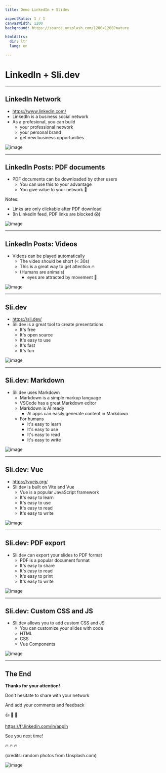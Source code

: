 ```yaml
---
title: Demo LinkedIn + Slidev

aspectRatio: 1 / 1
canvasWidth: 1200
background: https://source.unsplash.com/1200x1200?nature

htmlAttrs:
  dir: ltr
  lang: en

---
```


# LinkedIn + Sli.dev

---

## LinkedIn Network

* https://www.linkedin.com/
* LinkedIn is a business social network
* As a profesional, you can build
  * your professional network 
  * your personal brand
  * get new business opportunities

![image](https://source.unsplash.com/1200x600?nature+1910)

---

## LinkedIn Posts: PDF documents

* PDF documents can be downloaded by other users
  * You can use this to your advantage
  * You give value to your network 🎁
  
Notes: 
* Links are only clickable after PDF download
* (In LinkedIn feed, PDF links are blocked 😱)

![image](https://source.unsplash.com/1200x600?nature+1920)

---

## LinkedIn Posts: Videos

* Videos can be played automatically
  * The video should be short (< 30s)
  * This is a great way to get attention 🔥
  * (Humans are animals)
    * eyes are attracted by movement 🐬

![image](https://source.unsplash.com/1200x600?nature+1930)

---

## Sli.dev

* https://sli.dev/
* Sli.dev is a great tool to create presentations
  * It's free
  * It's open source
  * It's easy to use
  * It's fast
  * It's fun

![image](https://source.unsplash.com/1200x600?nature+1940)

---

## Sli.dev: Markdown

* Sli.dev uses Markdown
  * Markdown is a simple markup language
  * VSCode has a great Markdown editor
  * Markdown is AI ready
    * AI apps can easily generate content in Markdown
  * For humans
    * It's easy to learn
    * It's easy to use
    * It's easy to read
    * It's easy to write
  
![image](https://source.unsplash.com/1200x600?nature+1950)

---

## Sli.dev: Vue

* https://vuejs.org/
* Sli.dev is built on Vite and Vue
  * Vue is a popular JavaScript framework
  * It's easy to learn
  * It's easy to use
  * It's easy to read
  * It's easy to write

![image](https://source.unsplash.com/1200x600?nature+1960)

---

## Sli.dev: PDF export

* Sli.dev can export your slides to PDF format
  * PDF is a popular document format
  * It's easy to share
  * It's easy to read
  * It's easy to print
  * It's easy to write

![image](https://source.unsplash.com/1200x600?nature+1970)

---

## Sli.dev: Custom CSS and JS

* Sli.dev allows you to add custom CSS and JS
  * You can customize your slides with code
  * HTML
  * CSS
  * Vue Components

![image](https://source.unsplash.com/1200x600?nature+1980)

---

## The End

**Thanks for your attention!**

Don't hesitate to share with your network

And add your comments and feedback

👍 🤔 🤗

https://fr.linkedin.com/in/applh

See you next time!

🔥 🔥 🔥


(credits: random photos from Unsplash.com)

![image](https://source.unsplash.com/1200x600?nature+end)

